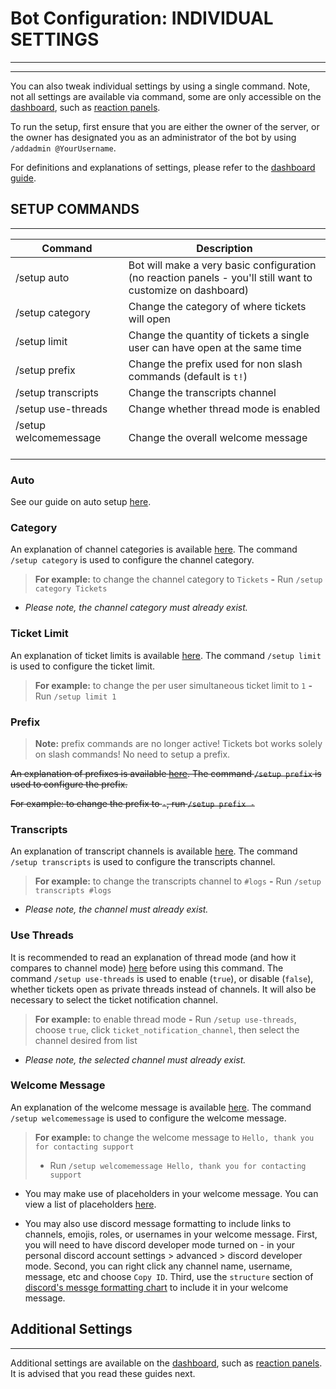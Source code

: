 # Bot Configuration: INDIVIDUAL SETTINGS

---

---

You can also tweak individual settings by using a single command. Note, not all settings are available via command, some are only accessible on the [dashboard](./dashboard.md), such as [reaction panels](./panels.md).

To run the setup, first ensure that you are either the owner of the server, or the owner has designated you as an administrator of the bot by using `/addadmin @YourUsername`.

For definitions and explanations of settings, please refer to the [dashboard guide](./dashboard.md#prefix).

## SETUP COMMANDS

---

| Command                                                                      | Description                                                                                                 |
| ---------------------------------------------------------------------------- | ----------------------------------------------------------------------------------------------------------- |
| /setup auto                                                                  | Bot will make a very basic configuration (no reaction panels - you'll still want to customize on dashboard) |
| /setup category                                                              | Change the category of where tickets will open                                                              |
| /setup limit                                                                 | Change the quantity of tickets a single user can have open at the same time                                 |
| /setup prefix                                                                | Change the prefix used for non slash commands (default is `t!`)                                             |
| /setup transcripts                                                           | Change the transcripts channel                                                                              |
| /setup use-threads                                                           | Change whether thread mode is enabled                                                                       |
| /setup welcomemessage &nbsp;&nbsp;&nbsp;&nbsp;&nbsp;&nbsp;&nbsp;&nbsp;&nbsp; | Change the overall welcome message                                                                          |

### Auto

See our guide on auto setup [here](./auto.md).

### Category

An explanation of channel categories is available [here](./dashboard.md#channel-category). The command `/setup category` is used to configure the channel category.

> **For example:** to change the channel category to `Tickets` **-** Run `/setup category Tickets`

- _Please note, the channel category must already exist._

### Ticket Limit

An explanation of ticket limits is available [here](./dashboard.md#ticket-limit). The command `/setup limit` is used to configure the ticket limit.

> **For example:** to change the per user simultaneous ticket limit to `1` **-** Run `/setup limit 1`

### Prefix

> **Note:** prefix commands are no longer active! Tickets bot works solely on slash commands! No need to setup a prefix.

~~An explanation of prefixes is available [here](./dashboard.md#prefix). The command `/setup prefix` is used to configure the prefix.~~

~~For example: to change the prefix to `-`, run `/setup prefix -`~~

### Transcripts

An explanation of transcript channels is available [here](./dashboard.md#transcripts-channel). The command `/setup transcripts` is used to configure the transcripts channel.

> **For example:** to change the transcripts channel to `#logs` **-** Run `/setup transcripts #logs`

- _Please note, the channel must already exist._

### Use Threads

It is recommended to read an explanation of thread mode (and how it compares to channel mode) [here](../features/thread-mode.md) before using this command. The command `/setup use-threads` is used to enable (`true`), or disable (`false`), whether tickets open as private threads instead of channels. It will also be necessary to select the ticket notification channel.

> **For example:** to enable thread mode **-** Run `/setup use-threads`, choose `true`, click `ticket_notification_channel`, then select the channel desired from list

- _Please note, the selected channel must already exist._

### Welcome Message

An explanation of the welcome message is available [here](./dashboard.md#welcome-message). The command `/setup welcomemessage` is used to configure the welcome message.

> **For example:** to change the welcome message to `Hello, thank you for contacting support`
>
> - Run `/setup welcomemessage Hello, thank you for contacting support`

- You may make use of placeholders in your welcome message. You can view a list of placeholders [here](./placeholders.md).

- You may also use discord message formatting to include links to channels, emojis, roles, or usernames in your welcome message. First, you will need to have discord developer mode turned on - in your personal discord account settings > advanced > discord developer mode. Second, you can right click any channel name, username, message, etc and choose `Copy ID`. Third, use the `structure` section of [discord's messge formatting chart](https://discord.com/developers/docs/reference#message-formatting) to include it in your welcome message.

## Additional Settings

---

Additional settings are available on the [dashboard](./dashboard.md), such as [reaction panels](./panels.md). It is advised that you read these guides next.
